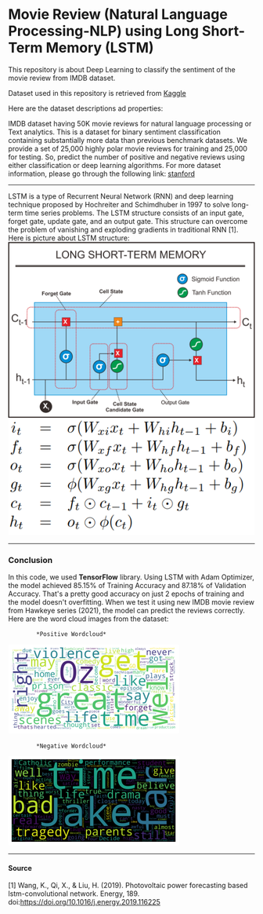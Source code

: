 # Movie Review (Natural Language Processing-NLP) using Long Short-Term Memory (LSTM)

This repository is about Deep Learning to classify the sentiment of the movie review from IMDB dataset.

Dataset used in this repository is retrieved from [Kaggle](https://www.kaggle.com/lakshmi25npathi/imdb-dataset-of-50k-movie-reviews)

Here are the dataset descriptions ad properties:

IMDB dataset having 50K movie reviews for natural language processing or Text analytics.
This is a dataset for binary sentiment classification containing substantially more data than previous benchmark datasets. We provide a set of 25,000 highly polar movie reviews for training and 25,000 for testing. So, predict the number of positive and negative reviews using either classification or deep learning algorithms.
For more dataset information, please go through the following link:
[stanford](http://ai.stanford.edu/~amaas/data/sentiment/)
___

LSTM is a type of Recurrent Neural Network (RNN) and deep learning technique proposed by Hochreiter and Schimdhuber in 1997 to solve long-term time series problems. The LSTM structure consists of an input gate, forget gate, update gate, and an output gate. This structure can overcome the problem of vanishing and exploding gradients in traditional RNN \[1\]. Here is picture about LSTM structure:
![lstm](./figure/lstm-structure.jpeg)
![eq](./figure/equation.png)

___

### Conclusion

In this code, we used **TensorFlow** library. Using LSTM with Adam Optimizer, the model achieved 85.15% of Training Accuracy and 87.18% of Validation Accuracy. That's a pretty good accuracy on just 2 epochs of training and the model doesn't overfitting. When we test it using new IMDB movie review from Hawkeye series (2021), the model can predict the reviews correctly. Here are the word cloud images from the dataset: 

            *Positive Wordcloud*
![wc-pos](./figure/wordcloud_positive.png)


            *Negative Wordcloud*
![wc-neg](./figure/wordcloud_negative.png)


___

#### Source

\[1\] Wang, K., Qi, X., & Liu, H. (2019). Photovoltaic power forecasting based lstm-convolutional network. Energy, 189. doi:https://doi.org/10.1016/j.energy.2019.116225